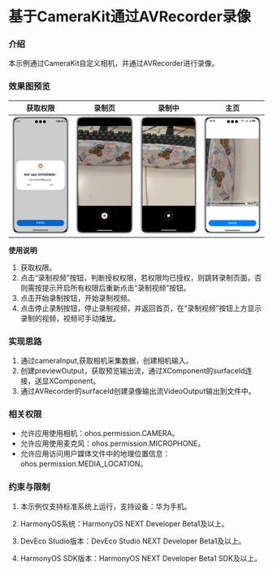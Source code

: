 # 基于CameraKit通过AVRecorder录像

### 介绍

本示例通过CameraKit自定义相机，并通过AVRecorder进行录像。

### 效果图预览

|               获取权限              |             录制页                  |                录制中                      |              主页                  |
|-----------------------------------|------------------------------------|-------------------------------------------|-----------------------------------|
|![](screenshots/device/request.png)| ![](screenshots/device/record.png) | ![](screenshots/device/stopRecording.png) | ![](screenshots/device/index.png) |

**使用说明**

1. 获取权限。
2. 点击“录制视频”按钮，判断授权权限，若权限均已授权，则跳转录制页面，否则需按提示开启所有权限后重新点击“录制视频”按钮。
3. 点击开始录制按钮，开始录制视频。
4. 点击停止录制按钮，停止录制视频，并返回首页，在“录制视频”按钮上方显示录制的视频，视频可手动播放。

### 实现思路

1. 通过cameraInput,获取相机采集数据，创建相机输入。
2. 创建previewOutput，获取预览输出流，通过XComponent的surfaceId连接，送显XComponent。
3. 通过AVRecorder的surfaceId创建录像输出流VideoOutput输出到文件中。

### 相关权限

- 允许应用使用相机：ohos.permission.CAMERA。
- 允许应用使用麦克风：ohos.permission.MICROPHONE。
- 允许应用访问用户媒体文件中的地理位置信息：ohos.permission.MEDIA_LOCATION。

### 约束与限制

1. 本示例仅支持标准系统上运行，支持设备：华为手机。

2. HarmonyOS系统：HarmonyOS NEXT Developer Beta1及以上。

3. DevEco Studio版本：DevEco Studio NEXT Developer Beta1及以上。

4. HarmonyOS SDK版本：HarmonyOS NEXT Developer Beta1 SDK及以上。

